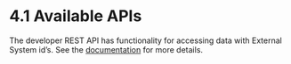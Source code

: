 # 4.1 Available APIs

The developer REST API has functionality for accessing data with External System id’s. See the [documentation](https://terraframe.github.io/common-geo-registry-specification-rest-api-documentation/) for more details.
